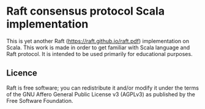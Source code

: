 # Raft consensus protocol Scala implementation
This is yet another Raft (https://raft.github.io/raft.pdf) implementation on Scala.
This work is made in order to get familiar with Scala language and Raft protocol. It is intended to be used primarily for educational purposes.

## Licence

Raft is free software; you can redistribute it and/or modify it under the terms of the GNU Affero General Public License v3 (AGPLv3) as published by the Free Software Foundation.
